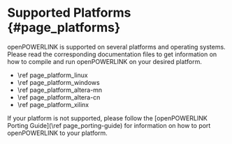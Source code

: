 Supported Platforms {#page_platforms}
===================

openPOWERLINK is supported on several platforms and operating systems. Please
read the corresponding documentation files to get information on how to compile
and run openPOWERLINK on your desired platform.
- \ref page_platform_linux
- \ref page_platform_windows
- \ref page_platform_altera-mn
- \ref page_platform_altera-cn
- \ref page_platform_xilinx

If your platform is not supported, please follow the
[openPOWERLINK Porting Guide](\ref page_porting-guide) for information on how
to port openPOWERLINK to your platform.
